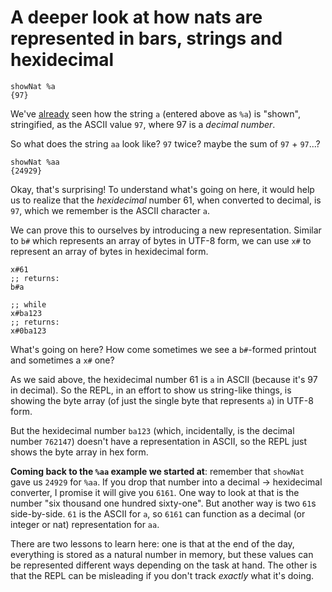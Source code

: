 # A deeper look at how nats are represented in bars, strings and hexidecimal

```sire
showNat %a
{97}
```

We've [already](sire/intro.md) seen how the string `a` (entered above as `%a`) is "shown", stringified, as the ASCII value `97`, where 97 is a _decimal number_.

So what does the string `aa` look like? `97` twice? maybe the sum of `97` + `97`...?

```sire
showNat %aa
{24929}
```

Okay, that's surprising! To understand what's going on here, it would help us to realize that the _hexidecimal_ number 61, when converted to decimal, is `97`, which we remember is the ASCII character `a`.

We can prove this to ourselves by introducing a new representation. Similar to `b#` which represents an array of bytes in UTF-8 form, we can use `x#` to represent an array of bytes in hexidecimal form.

```
x#61
;; returns:
b#a

;; while
x#ba123
;; returns:
x#0ba123
```

What's going on here? How come sometimes we see a `b#`-formed printout and sometimes a `x#` one?

As we said above, the hexidecimal number 61 is `a` in ASCII (because it's 97 in decimal). So the REPL, in an effort to show us string-like things, is showing the byte array (of just the single byte that represents `a`) in UTF-8 form.  

But the hexidecimal number `ba123` (which, incidentally, is the decimal number `762147`) doesn't have a representation in ASCII, so the REPL just shows the byte array in hex form.

**Coming back to the `%aa` example we started at**: remember that `showNat` gave us `24929` for `%aa`. If you drop that number into a decimal -> hexidecimal converter, I promise it will give you `6161`. One way to look at that is the number "six thousand one hundred sixty-one". But another way is two `61`s side-by-side. `61` is the ASCII for `a`, so `6161` can function as a decimal (or integer or nat) representation for `aa`.  

There are two lessons to learn here: one is that at the end of the day, everything is stored as a natural number in memory, but these values can be represented different ways depending on the task at hand. The other is that the REPL can be misleading if you don't track _exactly_ what it's doing.
